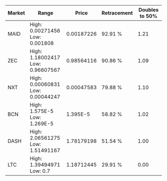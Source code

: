 | Market | Range | Price| Retracement | Doubles to 50% |
| --- | --- | --- | --- | --- |
| MAID | High: 0.00271456<br />Low: 0.001808 | 0.00187226 | 92.91 % | 1.21 |
| ZEC | High: 1.18002417<br />Low: 0.96607567 | 0.98564116 | 90.86 % | 1.09 |
| NXT | High: 0.00060831<br />Low: 0.00044247 | 0.00047583 | 79.88 % | 1.10 |
| BCN | High: 1.575E-5<br />Low: 1.269E-5 | 1.395E-5 | 58.82 % | 1.02 |
| DASH | High: 2.06561275<br />Low: 1.51491167 | 1.78179198 | 51.54 % | 1.00 |
| LTC | High: 1.39494971<br />Low: 0.7 | 1.18712445 | 29.91 % | 0.00 |
